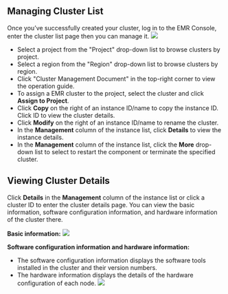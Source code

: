 ## Managing Cluster List
Once you’ve successfully created your cluster, log in to the EMR Console, enter the cluster list page then you can manage it.
![](https://main.qcloudimg.com/raw/48db6814ce613540d60817572f2e0220.png)

* Select a project from the "Project" drop-down list to browse clusters by project.
* Select a region from the "Region" drop-down list to browse clusters by region.
* Click "Cluster Management Document" in the top-right corner to view the operation guide.
* To assign a EMR cluster to the project, select the cluster and click **Assign to Project**.
* Click **Copy** on the right of an instance ID/name to copy the instance ID. Click ID to view the cluster details.
* Click **Modify** on the right of an instance ID/name to rename the cluster.
* In the **Management** column of the instance list, click **Details** to view the instance details.
* In the **Management** column of the instance list, click the **More** drop-down list to select to restart the component or terminate the specified cluster.

## Viewing Cluster Details
Click **Details** in the **Management** column of the instance list or click a cluster ID to enter the cluster details page.
You can view the basic information, software configuration information, and hardware information of the cluster there.

**Basic information:**
![](https://main.qcloudimg.com/raw/7777cee10fe2db340f59cabb0ef3955a.png)

**Software configuration information and hardware information:**
* The software configuration information displays the software tools installed in the cluster and their version numbers.
* The hardware information displays the details of the hardware configuration of each node.
![](https://main.qcloudimg.com/raw/49db275b75ec04d80af7f12326d56977.png)
